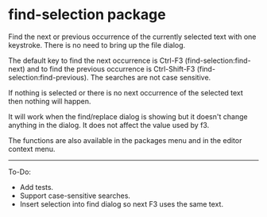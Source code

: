 # find-selection package

Find the next or previous occurrence of the currently selected text with one keystroke. There is no need to bring up the file dialog.

The default key to find the next occurrence is Ctrl-F3 (find-selection:find-next) and to find the previous occurrence is Ctrl-Shift-F3 (find-selection:find-previous).  The searches are not case sensitive.

If nothing is selected or there is no next occurrence of the selected text then
nothing will happen.

It will work when the find/replace dialog is showing but it doesn't change anything in the dialog.  It does not affect the value used by f3.

The functions are also available in the packages menu and in the editor context menu.

------

To-Do:
- Add tests.
- Support case-sensitive searches.
- Insert selection into find dialog so next F3 uses the same text.
